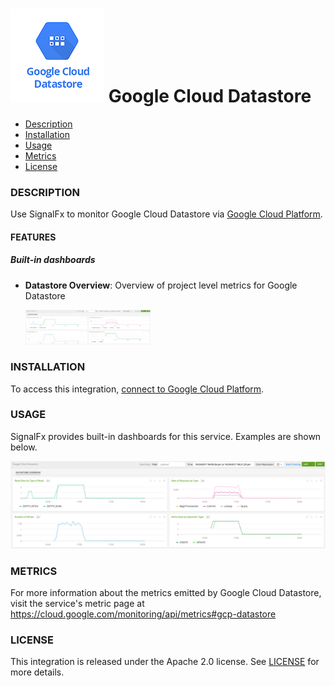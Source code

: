 # ![](./img/integration_googleclouddatastore.png) Google Cloud Datastore

- [Description](#description)
- [Installation](#installation)
- [Usage](#usage)
- [Metrics](#metrics)
- [License](#license)

### DESCRIPTION

Use SignalFx to monitor Google Cloud Datastore via [Google Cloud Platform](https://github.com/signalfx/integrations/tree/master/gcp)[](sfx_link:gcp).

#### FEATURES

##### Built-in dashboards

- **Datastore Overview**: Overview of project level metrics for Google Datastore

  [<img src='./img/datastore_overview.png' width=200px>](./img/datastore_overview.png)


### INSTALLATION

To access this integration, [connect to Google Cloud Platform](https://github.com/signalfx/integrations/tree/master/gcp)[](sfx_link:gcp).

### USAGE
SignalFx provides built-in dashboards for this service. Examples are shown below.

![](./img/datastore_overview.png)

### METRICS

For more information about the metrics emitted by Google Cloud Datastore, visit the service's metric page at https://cloud.google.com/monitoring/api/metrics#gcp-datastore

### LICENSE

This integration is released under the Apache 2.0 license. See [LICENSE](./LICENSE) for more details.

